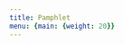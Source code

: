 ```yaml
---
title: Pamphlet
menu: {main: {weight: 20}}
---
```


<!--add blocks of content here to add more sections to the community page -->

